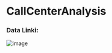 # CallCenterAnalysis
### Data Linki:
![image](https://github.com/onuryucel1/CallCenter/assets/127877542/b263c401-0f5a-4e9a-9e5c-1fe630e12018)
